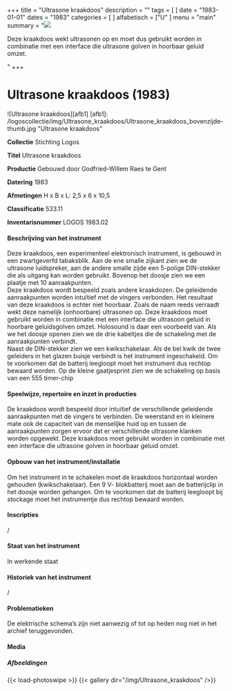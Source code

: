 ﻿+++
title = "Ultrasone kraakdoos"
description = ""
tags = [
]
date = "1983-01-01"
dates = "1983"
categories = [
]
alfabetisch = ["U"
]
menu = "main"
summary = "<a href='/logoscollectie/1983/ultrasone_kraakdoos'><img src='/logoscollectie/img/Ultrasone_kraakdoos/Ultrasone_kraakdoos_bovenzijde-thumb.jpg'></a><p>Deze kraakdoos wekt ultrasonen op en moet dus gebruikt worden in combinatie met een interface die ultrasone golven in hoorbaar geluid omzet.</p>"
+++

# Ultrasone kraakdoos (1983)

![Ultrasone kraakdoos][afb1]
[afb1]: /logoscollectie/img/Ultrasone_kraakdoos/Ultrasone_kraakdoos_bovenzijde-thumb.jpg "Ultrasone kraakdoos"

**Collectie**
Stichting Logos

**Titel**
Ultrasone kraakdoos

**Productie**
Gebouwd door Godfried-Willem Raes te Gent

**Datering**
1983

**Afmetingen**
H x B x L: 2,5 x 6 x 10,5

**Classificatie**
533.11

**Inventarisnummer**
LOGOS 1983.02

#### Beschrijving van het instrument
Deze kraakdoos, een experimenteel elektronisch instrument, is gebouwd in een zwartgeverfd tabaksblik. Aan de ene smalle zijkant zien we de ultrasone luidspreker, aan de andere smalle zijde een 5-polige DIN-stekker die als uitgang kan worden gebruikt. Bovenop het doosje zien we een plaatje met 10 aanraakpunten.  
Deze kraakdoos wordt bespeeld zoals andere kraakdozen. De geleidende aanraakpunten worden intuïtief met de vingers verbonden. Het resultaat van deze kraakdoos is echter niet hoorbaar. Zoals de naam reeds verraadt wekt deze namelijk (onhoorbare) ultrasonen op. Deze kraakdoos moet gebruikt worden in combinatie met een interface die ultrasoon geluid in hoorbare geluidsgolven omzet. Holosound is daar een voorbeeld van.
Als we het doosje openen zien we de drie kabeltjes die de schakeling met de aanraakpunten verbindt.     
Naast de DIN-stekker zien we een kwikschakelaar. Als de bel kwik de twee geleiders in het glazen buisje verbindt is het instrument ingeschakeld. Om te voorkomen dat de batterij leegloopt moet het instrument dus rechtop bewaard worden. Op de kleine gaatjesprint zien we de schakeling op basis van een 555 timer-chip

#### Speelwijze, repertoire en inzet in producties
De kraakdoos wordt bespeeld door intuïtief de verschillende geleidende aanraakpunten met de vingers te verbinden. De weerstand en in kleinere mate ook de capaciteit van de menselijke huid op en tussen de aanraakpunten zorgen ervoor dat er verschillende ultrasone klanken worden opgewekt. Deze kraakdoos moet gebruikt worden in combinatie met een interface die ultrasone golven in hoorbaar geluid omzet.

#### Opbouw van het instrument/installatie
Om het instrument in te schakelen moet de kraakdoos horizontaal worden gehouden (kwikschakelaar). Een 9 V- blokbatterij moet aan de batterijclip in het doosje worden gehangen. Om te voorkomen dat de batterij leegloopt bij stockage moet het instrumentje dus rechtop bewaard worden.

#### Inscripties
/

#### Staat van het instrument
In werkende staat

#### Historiek van het instrument
/

#### Problematieken
De elektrische schema’s zijn niet aanwezig of tot op heden nog niet in het archief teruggevonden.

#### Media
##### Afbeeldingen
{{< load-photoswipe >}}
{{< gallery dir="/img/Ultrasone_kraakdoos" />}}